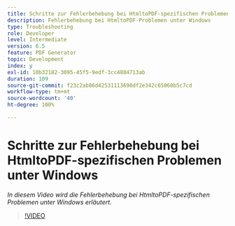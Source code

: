 ```yaml
---
title: Schritte zur Fehlerbehebung bei HtmltoPDF-spezifischen Problemen unter Windows
description: Fehlerbehebung bei HtmltoPDF-Problemen unter Windows
type: Troubleshooting
role: Developer
level: Intermediate
version: 6.5
feature: PDF Generator
topic: Development
index: y
exl-id: 10b32182-3095-45f5-9edf-3cc4804713ab
duration: 109
source-git-commit: f23c2ab86d42531113690df2e342c65060b5c7cd
workflow-type: tm+mt
source-wordcount: '40'
ht-degree: 100%

---
```


# Schritte zur Fehlerbehebung bei HtmltoPDF-spezifischen Problemen unter Windows

*In diesem Video wird die Fehlerbehebung bei HtmltoPDF-spezifischen Problemen unter Windows erläutert.*

>[!VIDEO](https://video.tv.adobe.com/v/335545?quality=12&learn=on)
